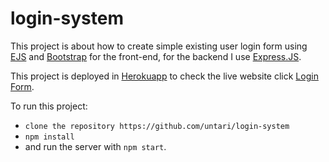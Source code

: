 # login-system

This project is about how to create simple existing user login form using [EJS](https://pages.github.com/ "EJS") and [Bootstrap](https://getbootstrap.com/ "Bootstrap") for the front-end, for the backend I use [Express.JS](https://www.npmjs.com/package/express "ExpressJS"). 


This project is deployed in [Herokuapp](https://www.heroku.com/ "Heroku") to check the live website click [Login Form](https://login-form-nodejs.herokuapp.com/ "Login Form").

To run this project: 
- `clone the repository https://github.com/untari/login-system`
- `npm install` 
- and run the server with `npm start`.
